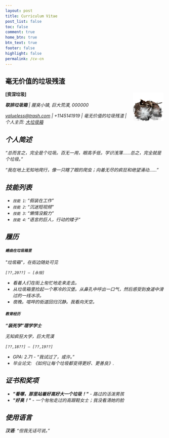 ```yaml
---
layout: post
title: Curriculum Vitae
post_list: false
toc: false
comment: true
home_btn: true
btn_text: true
footer: false
highlight: false
permalink: /cv-cn
---
```

## 毫无价值的垃圾残渣

<img src="src/assets/img/rubbish.png" align="right" width="95px" hspace="5" vspace="5">

**[资深垃圾]**

<i class="fa fa-trash"> **联排垃圾箱** \| *腥臭小镇, 巨大荒漠, 000000*  

<i class="fa fa-envelope-square"> valueless@trash.com \| <i class="fa fa-phone"> +1145141919 \| <i class="fa fa-linkedin">毫无价值的垃圾残渣  \| <i class="fa fa-home"> 个人主页: [大垃圾箱](https://bcqlr.com)


## 个人简述

*“总而言之，完全是个垃圾。百无一用，眼高手低，学识浅薄……总之，完全就是个垃圾。”*

*“我在地上无知地爬行，像一只瞎了眼的爬虫；向着无尽的疯狂和绝望涌动……”*

## 技能列表

- `技能 1`: *“假装在工作”*
- `技能 2`: *“沉迷短视频”*
- `技能 3`: *“懒惰没毅力”*  
- `技能 4`: *“语言的巨人，行动的矮子”*


## 履历  

#### `蜷曲在垃圾箱里` 

*"垃圾箱"，在街边随处可见*

`[??,20??] – [永恒]` 

- *看着人们在街上匆忙地走来走去。*
- *从垃圾箱里捡起一个寒冷的汉堡。从鼻孔中呼出一口气，然后感受到食道中滑过的一线冰凉。*
- *夜晚。喧哗的街道回归沉静。我看向天空。*


#### `教育经历`

**“装死学”理学学士**

*无知疯狂大学，巨大荒漠*

`[??,18??] – [??,19??]`
  - GPA: 2.71 - *“我试过了，或许。”*
  - 毕业论文: *《如何让每个垃圾都变得更好、更善良》*.

## 证书和奖项

- **"看哪，那里站着好高好大一个垃圾！"** - *路过的活泼男孩*
- **"好臭！"** - *一个匆匆走过的高跟鞋女士；我没看清她的脸*

## 使用语言  

**汉语**: “但我无话可说。”

